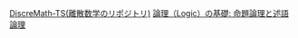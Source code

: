 [DiscreMath-TS(離散数学のリポジトリ)](https://github.com/oga114/DiscreMath-TS)
[論理（Logic）の基礎: 命題論理と述語論理](https://ar-aca.tech/posts/logic-propositional-predicate/)
